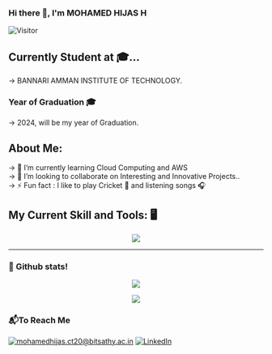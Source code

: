 ### Hi there 👋, I'm MOHAMED HIJAS H

![Visitor](https://visitor-badge.laobi.icu/badge?page_id=MOHAMED-HIJAS-H.MOHAMED-HIJAS-H)

<h2>Currently Student at 🎓...</h2>
  ->  BANNARI AMMAN INSTITUTE OF TECHNOLOGY.
<h3>Year of Graduation 🎓</h3>
  ->  2024, will be my year of Graduation.
    
    
## About Me:
<div>
        -> 🌱 I’m currently learning Cloud Computing and AWS<br/>
        -> 👯 I’m looking to collaborate on Interesting and Innovative Projects..<br/>
        -> ⚡ Fun fact : I like to play Cricket 🏏 and listening songs 🎧 <br/>
</div>

<h2>My Current Skill and Tools: 🖥️</h2>
<p align="center">
  <img src = "https://skillicons.dev/icons?i=c,cpp,html,css,js,mysql,visual,git,python,flask,linux&theme=light" />
</p>

<hr>

<h3 align="left"> 🚀 Github stats! </h3>
<div align="center">
  <img align="center" src="https://github-readme-stats.vercel.app/api?username=MOHAMED-HIJAS-H&theme=highcontrast&show_icons=true&Color=white&count_private=true" />
</div>

<p align="center" >
 <img align="center" src="https://github-readme-streak-stats.herokuapp.com/?user=MOHAMED-HIJAS-H&theme=light&show_icons=true&count_private=true" />
</p>


<!-- 🔭 I’m currently working on ...
- 🌱 I’m currently learning ...
- 👯 I’m looking to collaborate on ...
- 🤔 I’m looking for help with ...
- 💬 Ask me about ...
- 📫 How to reach me: ...
- 😄 Pronouns: ...
- ⚡ Fun fact: ...
-->
<h3>📬To Reach Me</h3>

<a href="mailto:mohamedhijas.ct20@bitsathy.ac.in">![mohamedhijas.ct20@bitsathy.ac.in](https://img.shields.io/badge/Gmail-D14836?style=for-the-badge&logo=gmail&logoColor=white)</a> <a href="https://www.linkedin.com/in/mohamedhijas/">![LinkedIn](https://img.shields.io/badge/LinkedIn-0077B5?style=for-the-badge&logo=linkedin&logoColor=white)</a> 
